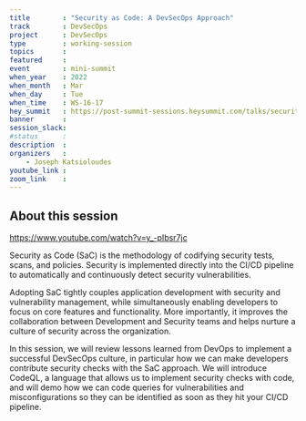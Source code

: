 ```yaml
---
title        : "Security as Code: A DevSecOps Approach"
track        : DevSecOps
project      : DevSecOps
type         : working-session
topics       :
featured     :
event        : mini-summit
when_year    : 2022
when_month   : Mar
when_day     : Tue
when_time    : WS-16-17
hey_summit   : https://post-summit-sessions.heysummit.com/talks/security-as-code-a-devsecops-approach/
banner       : 
session_slack:
#status      : 
description  :
organizers   :
    - Joseph Katsioloudes        
youtube_link : 
zoom_link    : 
---
```


## About this session
https://www.youtube.com/watch?v=y_-pIbsr7jc

Security as Code (SaC) is the methodology of codifying security tests, scans, and policies. Security is implemented directly into the CI/CD pipeline to automatically and continuously detect security vulnerabilities. 

Adopting SaC tightly couples application development with security and vulnerability management, while simultaneously enabling developers to focus on core features and functionality. More importantly, it improves the collaboration between Development and Security teams and helps nurture a culture of security across the organization.

In this session, we will review lessons learned from DevOps to implement a successful DevSecOps culture, in particular how we can make developers contribute security checks with the SaC approach. We will introduce CodeQL, a language that allows us to implement security checks with code, and will demo how we can code queries for vulnerabilities and misconfigurations so they can be identified as soon as they hit your CI/CD pipeline.
